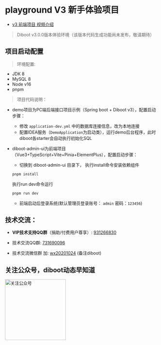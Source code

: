 # playground V3 新手体验项目
* [v3 前端项目 视频介绍](教程地址)

> Diboot v3.0.0版本体验环境（该版本代码生成功能尚未发布，敬请期待）

## 项目启动配置
> 环境配置: 
  * JDK 8
  * MySQL 8
  * Node v16
  * pnpm

> 项目代码说明：
* demo项目为PC端后端接口项目示例（Spring boot + Diboot v3），配置启动步骤：
  * 修改 `application-dev.yml` 中的数据库连接信息，改为本地连接
  * 配置IDEA服务（`DemoApplication`为启动类），运行demo后台程序，此时diboot各starter会自动执行初始化SQL

* diboot-admin-ui为前端项目（Vue3+TypeScript+Vite+Pinia+ElementPlus），配置启动步骤：
  * 切换到 diboot-admin-ui 目录下，
  执行install命令安装依赖组件
  ```cmd
  pnpm install
  ```
  执行run dev命令运行
  ```cmd
  pnpm run dev
  ```
  * 前端启动后登录系统(默认管理员登录账号： `admin` 密码：`123456`)

## 技术交流：
  * **VIP技术支持QQ群**（捐助/付费用户尊享）: [931266830]()
  
  * 技术交流QQ群: [731690096]() 
  
  * 技术交流微信群 加: [wx20201024]() (备注diboot)
  
## 关注公众号，diboot动态早知道
<img src="https://www.diboot.com/qrcode_gzh.jpg" width = "200" height = "200" alt="关注公众号" align=center />
    